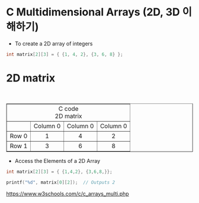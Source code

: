 # C Multidimensional Arrays (2D, 3D 이해하기)

- To create a 2D array of integers
```c
int matrix[2][3] = { {1, 4, 2}, {3, 6, 8} };
```

# 2D matrix

<br>

<table border="1">
    <tr>
    <td colspan="4" align="center">C code<br>2D matrix</td>
    </tr>
    <tr align="center">
        <td></td>
        <td>Column 0</td>
        <td>Column 0</td>
        <td>Column 0</td>
    </tr>
    <tr align="center">
        <td>Row 0</td>
        <td>1</td>
        <td>4</td>
        <td>2</td>
    </tr>
    <tr align="center">
        <td>Row 1</td>
        <td>3</td>
        <td>6</td>
        <td>8</td>
    </tr>
</table>

- Access the Elements of a 2D Array


```c
int matrix[2][3] = { {1,4,2}, {3,6,8,}};

printf("%d", matrix[0][2]);  // Outputs 2

```



https://www.w3schools.com/c/c_arrays_multi.php